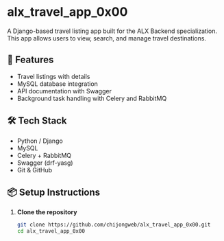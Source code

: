 # alx_travel_app_0x00

A Django-based travel listing app built for the ALX Backend specialization. This app allows users to view, search, and manage travel destinations.

## 🚀 Features

- Travel listings with details
- MySQL database integration
- API documentation with Swagger
- Background task handling with Celery and RabbitMQ

## 🛠️ Tech Stack

- Python / Django
- MySQL
- Celery + RabbitMQ
- Swagger (drf-yasg)
- Git & GitHub

## 📦 Setup Instructions

1. **Clone the repository**
   ```bash
   git clone https://github.com/chijongweb/alx_travel_app_0x00.git
   cd alx_travel_app_0x00
